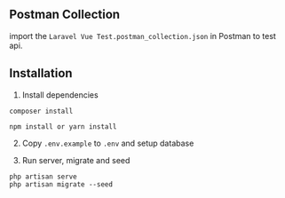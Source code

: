## Postman Collection

import the `Laravel Vue Test.postman_collection.json` in Postman to test api.

## Installation

1. Install dependencies

```
composer install

npm install or yarn install
```

2. Copy `.env.example` to `.env` and setup database

3. Run server, migrate and seed

```
php artisan serve
php artisan migrate --seed
```
